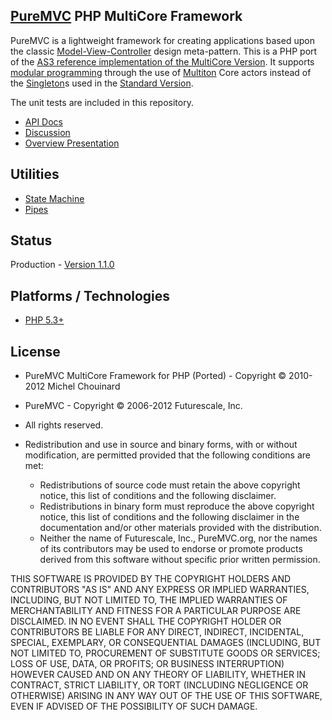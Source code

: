 ## [PureMVC](http://puremvc.github.com/) PHP MultiCore Framework
PureMVC is a lightweight framework for creating applications based upon the classic [Model-View-Controller](http://en.wikipedia.org/wiki/Model-view-controller) design meta-pattern. This is a PHP port of the [AS3 reference implementation of the MultiCore Version](https://github.com/PureMVC/puremvc-as3-multicore-framework/wiki). It supports [modular programming](http://en.wikipedia.org/wiki/Modular_programming) through the use of [Multiton](http://en.wikipedia.org/wiki/Multiton) Core actors instead of the [Singleton](http://en.wikipedia.org/wiki/Singleton_pattern)s used in the [Standard Version](https://github.com/PureMVC/puremvc-php-standard-framework/wiki).

The unit tests are included in this repository.

* [API Docs](http://darkstar.puremvc.org/content_header.html?url=http://puremvc.org/pages/docs/PHP/multicore-docs&desc=PureMVC%20API%20Docs:%20PureMVC%20MultiCore%20for%20PHP)
* [Discussion](http://forums.puremvc.org/index.php?topic=2060.0)
* [Overview Presentation](http://puremvc.tv/#P002/)

## Utilities
* [State Machine](https://github.com/PureMVC/puremvc-php-util-statemachine/wiki)
* [Pipes](https://github.com/PureMVC/puremvc-php-util-pipes/wiki)

## Status
Production - [Version 1.1.0](https://github.com/PureMVC/puremvc-php-multicore-framework/blob/master/VERSION)

## Platforms / Technologies
* [PHP 5.3+](https://secure.php.net/downloads.php#v5.6.37)

## License
* PureMVC MultiCore Framework for PHP (Ported) - Copyright © 2010-2012 Michel Chouinard
* PureMVC - Copyright © 2006-2012 Futurescale, Inc.
* All rights reserved.

* Redistribution and use in source and binary forms, with or without modification, are permitted provided that the following conditions are met:

  * Redistributions of source code must retain the above copyright notice, this list of conditions and the following disclaimer.
  * Redistributions in binary form must reproduce the above copyright notice, this list of conditions and the following disclaimer in the documentation and/or other materials provided with the distribution.
  * Neither the name of Futurescale, Inc., PureMVC.org, nor the names of its contributors may be used to endorse or promote products derived from this software without specific prior written permission.

THIS SOFTWARE IS PROVIDED BY THE COPYRIGHT HOLDERS AND CONTRIBUTORS "AS IS" AND ANY EXPRESS OR IMPLIED WARRANTIES, INCLUDING, BUT NOT LIMITED TO, THE IMPLIED WARRANTIES OF MERCHANTABILITY AND FITNESS FOR A PARTICULAR PURPOSE ARE DISCLAIMED. IN NO EVENT SHALL THE COPYRIGHT HOLDER OR CONTRIBUTORS BE LIABLE FOR ANY DIRECT, INDIRECT, INCIDENTAL, SPECIAL, EXEMPLARY, OR CONSEQUENTIAL DAMAGES (INCLUDING, BUT NOT LIMITED TO, PROCUREMENT OF SUBSTITUTE GOODS OR SERVICES; LOSS OF USE, DATA, OR PROFITS; OR BUSINESS INTERRUPTION) HOWEVER CAUSED AND ON ANY THEORY OF LIABILITY, WHETHER IN CONTRACT, STRICT LIABILITY, OR TORT (INCLUDING NEGLIGENCE OR OTHERWISE) ARISING IN ANY WAY OUT OF THE USE OF THIS SOFTWARE, EVEN IF ADVISED OF THE POSSIBILITY OF SUCH DAMAGE.
